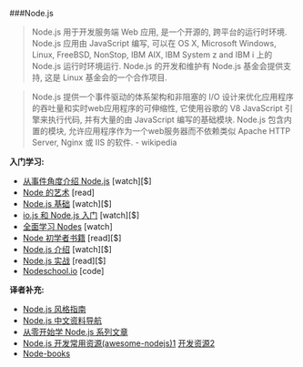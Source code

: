 ###Node.js

>Node.js 用于开发服务端 Web 应用, 是一个开源的, 跨平台的运行时环境. Node.js 应用由 JavaScript 编写, 可以在 OS X, Microsoft Windows, Linux, FreeBSD, NonStop, IBM AIX, IBM System z and IBM i 上的 Node.js 运行时环境运行. Node.js 的开发和维护有 Node.js 基金会提供支持, 这是 Linux 基金会的一个合作项目. 

>Node.js 提供一个事件驱动的体系架构和非阻塞的 I/O 设计来优化应用程序的吞吐量和实时web应用程序的可伸缩性, 它使用谷歌的 V8 JavaScript 引擎来执行代码, 并有大量的由 JavaScript 编写的基础模块. Node.js 包含内置的模块, 允许应用程序作为一个web服务器而不依赖类似  Apache HTTP Server, Nginx 或 IIS 的软件. - wikipedia

**入门学习:**

* [从事件角度介绍 Node.js](https://www.eventedmind.com/classes/introduction-to-node-js-4c0326de) [watch][$]
* [Node 的艺术](https://github.com/maxogden/art-of-node#the-art-of-node) [read]
* [Node.js 基础](http://teamtreehouse.com/library/nodejs-basics) [watch][$]
* [io.js 和 Node.js 入门](http://www.pluralsight.com/courses/running-node-applications-io-js) [watch][$]
* [全面学习 Nodes](https://learnallthenodes.com/episodes/1-what-is-nodejs) [watch]
* [Node 初学者书籍](https://leanpub.com/nodebeginner) [read][$]
* [Node.js 介绍](http://www.pluralsight.com/courses/node-intro) [watch][$]
* [Node.js 实战](https://www.manning.com/books/node-js-in-practice#downloads) [read][$]
* [Nodeschool.io](http://nodeschool.io/) [code]

**译者补充:**

* [Node.js 风格指南](https://github.com/wwsun/node-style-guide) 
* [Node.js 中文资料导航](https://github.com/youyudehexie/node123)
* [从零开始学 Node.js 系列文章](http://blog.fens.me/series-nodejs/)
* [Node.js 开发常用资源(awesome-nodejs)1](https://github.com/sindresorhus/awesome-nodejs) [开发资源2](https://github.com/lyfeyaj/awesome-resources#nodejs)
* [Node-books](https://github.com/pana/node-books)
